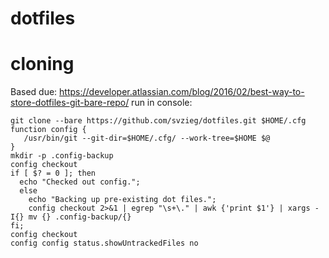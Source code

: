 # dotfiles

# cloning
Based due: https://developer.atlassian.com/blog/2016/02/best-way-to-store-dotfiles-git-bare-repo/
run in console: 

```[sh]
git clone --bare https://github.com/svzieg/dotfiles.git $HOME/.cfg
function config {
   /usr/bin/git --git-dir=$HOME/.cfg/ --work-tree=$HOME $@
}
mkdir -p .config-backup
config checkout
if [ $? = 0 ]; then
  echo "Checked out config.";
  else
    echo "Backing up pre-existing dot files.";
    config checkout 2>&1 | egrep "\s+\." | awk {'print $1'} | xargs -I{} mv {} .config-backup/{}
fi;
config checkout
config config status.showUntrackedFiles no
```
